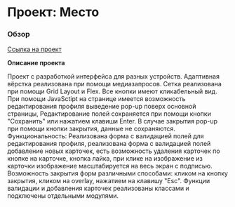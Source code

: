 # Проект: Место

### Обзор

[Ссылка на проект](https://lazarev302.github.io/mesto/)

**Описание проекта**

Проект с разработкой интерфейса для разных устройств. Адаптивная вёрстка реализована при помощи медиазапросов. Сетка реализована при помощи Grid Layout и Flex. Все кнопки имеют кликабельный вид. При помощи JavaSctipt на странице имеется возможность редактирования профиля выведение pop-up поверх основной страницы, Редактирование полей сохраняется при помощи кнопки "Сохранить" или нажатием клавиши Enter. В случае закрытия pop-up при помощи кнопки закрытия, данные не сохраняются.
Функциональность: Реализована форма с валидацией полей для редактирования профиля, реализована форма с валидацией полей добавление новых карточек, есть возможность удаления карточек по кнопке на карточке, кнопка лайка, при клике на изображение из карточки изображение масштабируется на весь экран с подписью. Возможность закрытия форм различными способами: кликом на кнопку закрытия, кликом на overlay, нажатием на клавишу "Esc". Функции валидации и добавления карточек реализованы классами и подключены отдельными модулями.
